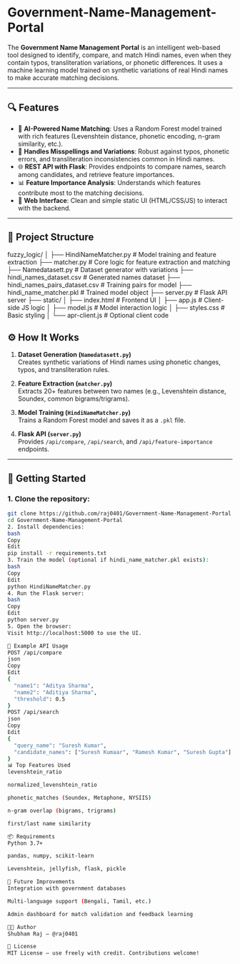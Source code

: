 # Government-Name-Management-Portal

The **Government Name Management Portal** is an intelligent web-based tool designed to identify, compare, and match Hindi names, even when they contain typos, transliteration variations, or phonetic differences. It uses a machine learning model trained on synthetic variations of real Hindi names to make accurate matching decisions.

---

## 🔍 Features

- 🧠 **AI-Powered Name Matching**: Uses a Random Forest model trained with rich features (Levenshtein distance, phonetic encoding, n-gram similarity, etc.).
- 🔁 **Handles Misspellings and Variations**: Robust against typos, phonetic errors, and transliteration inconsistencies common in Hindi names.
- 🌐 **REST API with Flask**: Provides endpoints to compare names, search among candidates, and retrieve feature importances.
- 📊 **Feature Importance Analysis**: Understands which features contribute most to the matching decisions.
- 🌟 **Web Interface**: Clean and simple static UI (HTML/CSS/JS) to interact with the backend.

---

## 📁 Project Structure


fuzzy_logic/
│
├── HindiNameMatcher.py # Model training and feature extraction
├── matcher.py # Core logic for feature extraction and matching
├── Namedatasett.py # Dataset generator with variations
├── hindi_names_dataset.csv # Generated names dataset
├── hindi_names_pairs_dataset.csv # Training pairs for model
├── hindi_name_matcher.pkl # Trained model object
├── server.py # Flask API server
├── static/
│ ├── index.html # Frontend UI
│ ├── app.js # Client-side JS logic
│ ├── model.js # Model interaction logic
│ ├── styles.css # Basic styling
│ └── apr-client.js # Optional client code



## ⚙️ How It Works

1. **Dataset Generation (`Namedatasett.py`)**  
   Creates synthetic variations of Hindi names using phonetic changes, typos, and transliteration rules.

2. **Feature Extraction (`matcher.py`)**  
   Extracts 20+ features between two names (e.g., Levenshtein distance, Soundex, common bigrams/trigrams).

3. **Model Training (`HindiNameMatcher.py`)**  
   Trains a Random Forest model and saves it as a `.pkl` file.

4. **Flask API (`server.py`)**  
   Provides `/api/compare`, `/api/search`, and `/api/feature-importance` endpoints.

---

## 🚀 Getting Started

### 1. Clone the repository:
```bash
git clone https://github.com/raj0401/Government-Name-Management-Portal.git
cd Government-Name-Management-Portal
2. Install dependencies:
bash
Copy
Edit
pip install -r requirements.txt
3. Train the model (optional if hindi_name_matcher.pkl exists):
bash
Copy
Edit
python HindiNameMatcher.py
4. Run the Flask server:
bash
Copy
Edit
python server.py
5. Open the browser:
Visit http://localhost:5000 to use the UI.

🧪 Example API Usage
POST /api/compare
json
Copy
Edit
{
  "name1": "Aditya Sharma",
  "name2": "Aditiya Sharma",
  "threshold": 0.5
}
POST /api/search
json
Copy
Edit
{
  "query_name": "Suresh Kumar",
  "candidate_names": ["Suresh Kumaar", "Ramesh Kumar", "Suresh Gupta"]
}
📊 Top Features Used
levenshtein_ratio

normalized_levenshtein_ratio

phonetic_matches (Soundex, Metaphone, NYSIIS)

n-gram overlap (bigrams, trigrams)

first/last name similarity

📦 Requirements
Python 3.7+

pandas, numpy, scikit-learn

Levenshtein, jellyfish, flask, pickle

🧠 Future Improvements
Integration with government databases

Multi-language support (Bengali, Tamil, etc.)

Admin dashboard for match validation and feedback learning

👨‍💻 Author
Shubham Raj – @raj0401

📄 License
MIT License – use freely with credit. Contributions welcome!
